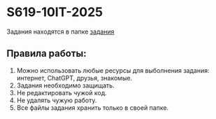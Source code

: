# S619-10IT-2025

Задания находятся в папке [задания](/задания)

## Правила работы:
1. Можно использовать любые ресурсы для выболнения задания: интернет, ChatGPT, друзья, знакомые.
2. Задания необходимо защищать. 
3. Не редактировать чужой код.
4. Не удалять чужую работу.
5. Все файлы задания хранить только в своей папке.
